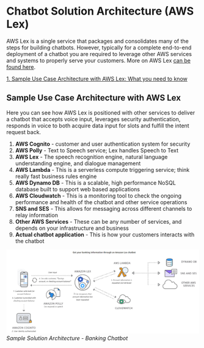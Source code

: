 # Chatbot Solution Architecture (AWS Lex)
AWS Lex is a single service that packages and consolidates many of the steps for building chatbots. However, typically for a complete end-to-end deployment of a chatbot you are required to leverage other AWS services and systems to properly serve your customers. More on AWS Lex [can be found here](https://aws.amazon.com/lex). 

[1. Sample Use Case Architecture with AWS Lex: What you need to know](#sample-use-case-architecture-with-aws-lex)</br>

## Sample Use Case Architecture with AWS Lex
Here you can see how AWS Lex is positioned with other services to deliver a chatbot that accepts voice input, leverages security authentication, responds in voice to both acquire data input for slots and fulfill the intent request back.
1. **AWS Cognito** - customer and user authentication system for security
2. **AWS Polly** - Text to Speech service; Lex handles Speech to Text
3. **AWS Lex** - The speech recognition engine, natural language understanding engine, and dialogue management
3. **AWS Lambda** - This is a serverless compute triggering service; think really fast business rules engine
4. **AWS Dynamo DB** - This is a scalable, high performance NoSQL database built to support web based applications
5. **AWS Cloudwatch** - This is a monitoring tool to check the ongoing performance and health of the chatbot and other service operations
6. **SNS and SES** - This allows for messaging across different channels to relay information
7. **Other AWS Services** - These can be any number of services, and depends on your infrastructure and business
8. **Actual chatbot application** - This is how your customers interacts with the chatbot

![sol_lex_1](/training/images/aws_lex_sol_arch_1.PNG)
</br>*Sample Solution Architecture - Banking Chatbot*

